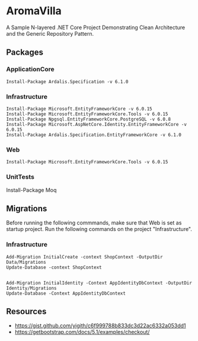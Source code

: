 # AromaVilla
A Sample N-layered .NET Core Project Demonstrating Clean Architecture and the Generic Repository Pattern.

## Packages

### ApplicationCore
```
Install-Package Ardalis.Specification -v 6.1.0
```

### Infrastructure
```
Install-Package Microsoft.EntityFrameworkCore -v 6.0.15
Install-Package Microsoft.EntityFrameworkCore.Tools -v 6.0.15
Install-Package Npgsql.EntityFrameworkCore.PostgreSQL -v 6.0.8
Install-Package Microsoft.AspNetCore.Identity.EntityFrameworkCore -v 6.0.15
Install-Package Ardalis.Specification.EntityFrameworkCore -v 6.1.0

```

### Web 
```
Install-Package Microsoft.EntityFrameworkCore.Tools -v 6.0.15
```

### UnitTests
Install-Package Moq

## Migrations
Before running the following commmands, make sure that Web is set as startup project. Run the following commands on the project "Infrastructure".

### Infrastructure 
```
Add-Migration InitialCreate -context ShopContext -OutputDir Data/Migrations
Update-Database -context ShopContext


Add-Migration InitialIdentity -Context AppIdentityDbContext -OutputDir Identity/Migrations
Update-Database -Context AppIdentityDbContext
```

## Resources
* https://gist.github.com/yigith/c6f999788b833dc3d22ac6332a053dd1 
* https://getbootstrap.com/docs/5.1/examples/checkout/
